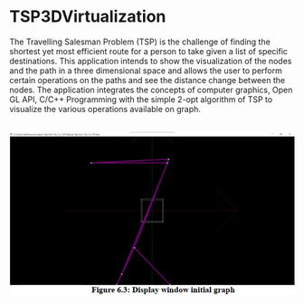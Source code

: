 # TSP3DVirtualization

The Travelling Salesman Problem (TSP) is the challenge of finding the shortest yet
most efficient route for a person to take given a list of specific destinations.
This application intends to show the visualization of the nodes and the path in a three
dimensional space and allows the user to perform certain operations on the paths and
see the distance change between the nodes. The application integrates the concepts of
computer graphics, Open GL API, C/C++ Programming with the simple 2-opt
algorithm of TSP to visualize the various operations available on graph.<br><br>

<img src ="https://github.com/yazyyyyy/TSP3DVirtualization/blob/main/outputs/output1.jpg?raw=true">
